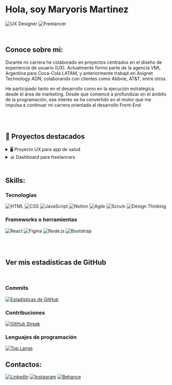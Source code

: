 <h1 align="left">Hola, soy Maryoris Martinez</h1>

![UX Designer](https://img.shields.io/badge/UX_Research-%23f0f0f0?style=for-the-badge&logo=about.me&logoColor=black)
![Freelancer](https://img.shields.io/badge/Freelancer-%2300C4CC?style=for-the-badge&logo=freelancer&logoColor=black)

<br>

<h2 align="left">Conoce sobre mi:</h2>

<p>Durante mi carrera he colaborado en proyectos centrados en el diseño de experiencia de usuario (UX). Actualmente formo parte de la agencia VML Argentina para Coca-Cola LATAM, y anteriormente trabajé en Asignet Technology ADN, colaborando con clientes como Abbvie, AT&T, entre otros.</p>

<p>He participado tanto en el desarrollo como en la ejecución estratégica desde el área de marketing. Desde que comencé a profundizar en el ámbito de la programación, ese interés se ha convertido en el motor que me impulsa a continuar mi carrera orientada al desarrollo Front-End</p>

<br>

<br>

<h2>🚀 Proyectos destacados</h2> 

<details>
  <summary>🖥️ Proyecto UX para app de salud</summary>
  <br>
  Diseño de experiencia centrado en métricas de bienestar, entrevistas y prototipos en Figma.  
  🔗 [Ver repositorio](https://github.com/TU_USUARIO/salud-app)
</details>

<details>
  <summary>📊 Dashboard para freelancers</summary>
  <br>
  Herramienta de gestión con React, Tailwind y conexión a Firebase.  
  🔗 [Ver repositorio](https://github.com/TU_USUARIO/dashboard-freelancers)
</details>


<br>
<h2 align="left">Skills:</h2>

<h3>Tecnologías</h3>

![HTML](https://img.shields.io/badge/HTML5-E34F26?style=for-the-badge&logo=html5&logoColor=white)
![CSS](https://img.shields.io/badge/CSS3-1572B6?style=for-the-badge&logo=css3&logoColor=white)
![JavaScript](https://img.shields.io/badge/JavaScript-F7DF1E?style=for-the-badge&logo=javascript&logoColor=black)
![Notion](https://img.shields.io/badge/Notion-000000?style=for-the-badge&logo=notion&logoColor=white)
![Agile](https://img.shields.io/badge/Metodolog%C3%ADas_Agile-29ABE2?style=for-the-badge&logo=airtable&logoColor=white)
![Scrum](https://img.shields.io/badge/Scrum-F68B1E?style=for-the-badge&logo=trello&logoColor=white)
![Design Thinking](https://img.shields.io/badge/Design_Thinking-4CAF50?style=for-the-badge&logo=google&logoColor=white)


<h3>Frameworks o herramientas</h3>

![React](https://img.shields.io/badge/React-20232A?style=for-the-badge&logo=react&logoColor=61DAFB)
![Figma](https://img.shields.io/badge/Figma-F24E1E?style=for-the-badge&logo=figma&logoColor=white)
![Node.js](https://img.shields.io/badge/Node.js-339933?style=for-the-badge&logo=nodedotjs&logoColor=white)
![Bootstrap](https://img.shields.io/badge/Bootstrap-7952B3?style=for-the-badge&logo=bootstrap&logoColor=white)


<br>
<br>
<h2>Ver mis estadísticas de GitHub</h2>
<br>

<h3>Commits</h3>

 [![Estadísticas de GitHub](https://github-readme-stats.vercel.app/api?username=Maryom6&show_icons=true&theme=tokyonight)](https://github.com/Maryom6)


<h3>Contribuciones</h3>

 [![GitHub Streak](https://streak-stats.demolab.com?user=TU_USUARIO&theme=tokyonight&hide_border=true)](https://git.io/streak-stats)

<h3>Lenguajes de programación</h3>

[![Top Langs](https://github-readme-stats.vercel.app/api/top-langs/?username=Maryom6&layout=compact&theme=tokyonight)](https://github.com/Maryom6)




<h2 align="left">Contactos:</h2>
<p align="left">

[![LinkedIn](https://img.shields.io/badge/LinkedIn-0A66C2?style=for-the-badge&logo=linkedin&logoColor=white)](https://www.linkedin.com/in/maryoris-martinez)
[![Instagram](https://img.shields.io/badge/Instagram-E4405F?style=for-the-badge&logo=instagram&logoColor=white)](https://instagram.com/uxui.mar)
[![Behance](https://img.shields.io/badge/Behance-1769FF?style=for-the-badge&logo=behance&logoColor=white)](https://behance.net/maryorismartinez)


</p>




